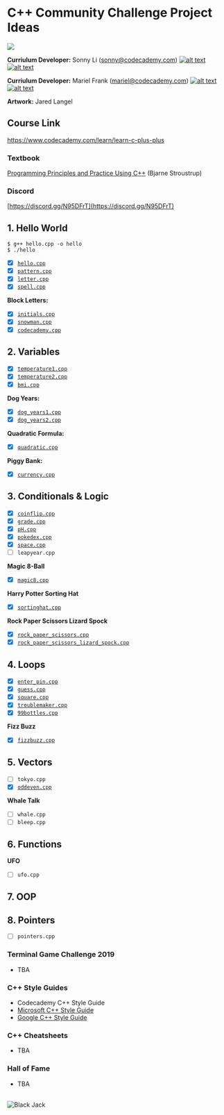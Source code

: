 # C++ Community Challenge Project Ideas

<img src="https://github.com/Codecademy/learn-cpp/blob/master/community-challenge/prizes.png">

<!-- [![](https://img.shields.io/badge/language-English-blue.svg)](./README.md) -->

**Curriulum Developer:** Sonny Li (sonny@codecademy.com) [![alt text][1]][1.1] [![alt text][6]][6.1]

<!-- links to social media icons -->

<!-- icons without padding -->

[1]: http://i.imgur.com/wWzX9uB.png (twitter icon without padding)
[2]: http://i.imgur.com/fep1WsG.png (facebook icon without padding)
[3]: http://i.imgur.com/VlgBKQ9.png (google plus icon without padding)
[4]: http://i.imgur.com/jDRp47c.png (tumblr icon without padding)
[5]: http://i.imgur.com/Vvy3Kru.png (dribbble icon without padding)
[6]: http://i.imgur.com/9I6NRUm.png (github icon without padding)

<!-- links to social media accounts -->

[1.1]: http://www.twitter.com/sonnynomnom
[6.1]: http://www.github.com/sonnynomnom

[1.2]: http://www.twitter.com/marielsmusings
[6.2]: http://www.github.com/marielfrank
    
**Curriulum Developer:** Mariel Frank (mariel@codecademy.com) [![alt text][1]][1.2] [![alt text][6]][6.2]

**Artwork:** Jared Langel

## Course Link ##

https://www.codecademy.com/learn/learn-c-plus-plus

### Textbook ###

[Programming Principles and Practice Using C++](https://www.amazon.com/Programming-Principles-Practice-Using-C/dp/0321543726#customerReviews) (Bjarne Stroustrup)

### Discord ###

[https://discord.gg/N95DFrT](https://discord.gg/N95DFrT)  


## 1. Hello World ##

```
$ g++ hello.cpp -o hello
$ ./hello
```

- [x] [`hello.cpp`](1-hello-world/hello.cpp)  
- [x] [`pattern.cpp`](1-hello-world/pattern.cpp)  
- [x] [`letter.cpp`](1-hello-world/letter.cpp)
- [x] [`spell.cpp`](1-hello-world/spell.cpp)

**Block Letters:**

- [x] [`initials.cpp`](1-hello-world/block-letters/initials.cpp)  
- [x] [`snowman.cpp`](1-hello-world/block-letters/snowman.cpp)
- [x] [`codecademy.cpp`](1-hello-world/block-letters/codecademy.cpp)

## 2. Variables ##

- [x] [`temperature1.cpp`](2-variables/temperature1.cpp)
- [x] [`temperature2.cpp`](2-variables/temperature2.cpp)
- [x] [`bmi.cpp`](2-variables/bmi.cpp)

**Dog Years:**

- [x] [`dog_years1.cpp`](2-variables/dog-years/dog_years1.cpp)
- [x] [`dog_years2.cpp`](2-variables/dog-years/dog_years2.cpp)

**Quadratic Formula:**

- [x] [`quadratic.cpp`](2-variables/quadratic-formula/quadratic.cpp)

**Piggy Bank:**

- [x] [`currency.cpp`](2-variables/piggy-bank/currency.cpp)

## 3. Conditionals & Logic ##

- [x] [`coinflip.cpp`](3-conditionals-and-logic/coinflip.cpp)
- [x] [`grade.cpp`](3-conditionals-and-logic/grade.cpp)
- [x] [`pH.cpp`](3-conditionals-and-logic/pH.cpp)
- [x] [`pokedex.cpp`](3-conditionals-and-logic/pokedex.cpp)
- [x] [`space.cpp`](3-conditionals-and-logic/space.cpp)
- [ ] `leapyear.cpp`

**Magic 8-Ball**

- [x] [`magic8.cpp`](3-conditionals-and-logic/magic-8-ball/magic8.cpp)

**Harry Potter Sorting Hat**

- [x] [`sortinghat.cpp`](3-conditionals-and-logic/harry-potter-sorting-hat/sortinghat.cpp)

**Rock Paper Scissors Lizard Spock**

- [x] [`rock_paper_scissors.cpp`](3-conditionals-and-logic/rock-paper-scissors-lizard-spock/rock_paper_scissors.cpp)
- [x] [`rock_paper_scissors_lizard_spock.cpp`](3-conditionals-and-logic/rock-paper-scissors-lizard-spock/rock_paper_scissors_lizard_spock.cpp)

## 4. Loops ##

- [x] [`enter_pin.cpp`](4-loops/enter_pin.cpp)
- [x] [`guess.cpp`](4-loops/guess.cpp)
- [x] [`square.cpp`](4-loops/square.cpp)
- [x] [`troublemaker.cpp`](4-loops/troublemaker.cpp)
- [x] [`99bottles.cpp`](4-loops/99bottles.cpp)

**Fizz Buzz**

- [x]  [`fizzbuzz.cpp`](4-loops/fizzbuzz/fizzbuzz.cpp)

## 5. Vectors ##

- [ ] `tokyo.cpp`
- [x] [`oddeven.cpp`](5-vectors/oddeven.cpp)

**Whale Talk**

- [ ] `whale.cpp`
- [ ] `bleep.cpp`

## 6. Functions ##

**UFO**

- [ ] `ufo.cpp`

## 7. OOP ##

## 8. Pointers ##

- [ ] `pointers.cpp`


### Terminal Game Challenge 2019 ###

* TBA

### C++ Style Guides ###

* Codecademy C++ Style Guide
* [Microsoft C++ Style Guide](https://github.com/Microsoft/AirSim/blob/master/docs/coding_guidelines.md)
* [Google C++ Style Guide](https://google.github.io/styleguide/cppguide.html)

### C++ Cheatsheets ###

* TBA

### Hall of Fame ###

* TBA

<br>

<img src="https://github.com/sonnynomnom/Introduction-to-Programming-in-C/blob/master/Projects/blackjack.png" alt="Black Jack" />
